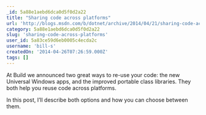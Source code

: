 ```yaml
---
_id: 5a88e1aebd6dca0d5f0d2a22
title: "Sharing code across platforms"
url: 'http://blogs.msdn.com/b/dotnet/archive/2014/04/21/sharing-code-across-platforms.aspx'
category: 5a88e1aebd6dca0d5f0d2a22
slug: 'sharing-code-across-platforms'
user_id: 5a83ce59d6eb0005c4ecda2c
username: 'bill-s'
createdOn: '2014-04-26T07:26:59.000Z'
tags: []
---
```


At Build we announced two great ways to re-use your code: the new Universal Windows apps, and the improved portable class libraries. They both help you reuse code across platforms.

In this post, I’ll describe both options and how you can choose between them.
